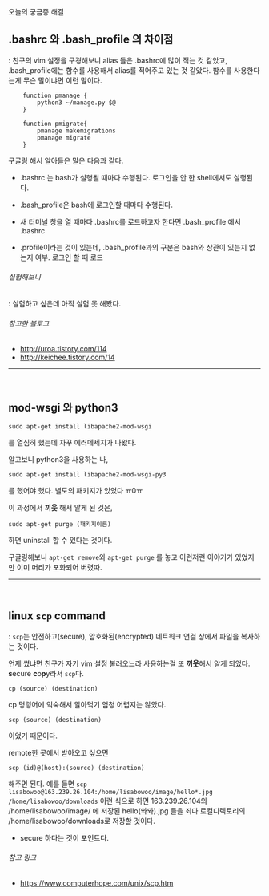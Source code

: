 오늘의 궁금증 해결
<br/>
## .bashrc 와 .bash_profile 의 차이점
: 친구의 vim 설정을 구경해보니 alias 들은 .bashrc에 많이 적는 것 같았고, .bash_profile에는 함수를 사용해서 alias를 적어주고 있는 것 같았다. 
함수를 사용한다는게 무슨 말이냐면 이런 말이다.
```
    function pmanage {
        python3 ~/manage.py $@
    }

    function pmigrate{
        pmanage makemigrations
        pmanage migrate
    }
```

구글링 해서 알아들은 말은 다음과 같다.
- .bashrc 는 bash가 실행될 때마다 수행된다. 로그인을 안 한 shell에서도 실행된다. 
- .bash_profile은 bash에 로그인할 때마다 수행된다.

- 새 터미널 창을 열 때마다 .bashrc를 로드하고자 한다면 .bash_profile 에서 .bashrc
- .profile이라는 것이 있는데, .bash_profile과의 구분은 bash와 상관이 있는지 없는지 여부. 로그인 할 때 로드

###### 실험해보니
: 실험하고 싶은데 아직 실험 못 해봤다.

###### 참고한 블로그
- http://uroa.tistory.com/114
- http://keichee.tistory.com/14

* * *
<br/>

## mod-wsgi 와 python3

```
sudo apt-get install libapache2-mod-wsgi
```
를 열심히 했는데 자꾸 에러메세지가 나왔다.

알고보니 python3을 사용하는 나,
```
sudo apt-get install libapache2-mod-wsgi-py3 
```
를 했어야 했다. 별도의 패키지가 있었다 ㅠ0ㅠ


이 과정에서 **끼웃** 해서 알게 된 것은,
```
sudo apt-get purge (패키지이름)
```
하면 uninstall 할 수 있다는 것이다. 


구글링해보니
```apt-get remove```와 ```apt-get purge``` 를 놓고 이런저런 이야기가 있었지만 이미 머리가 포화되어 버렸따. 

* * *
<br/>

## linux ```scp``` command

: ```scp```는 안전하고(secure), 암호화된(encrypted) 네트워크 연결 상에서 파일을 복사하는 것이다. 

언제 썼냐면 친구가 자기 vim 설정 불러오느라 사용하는걸 또 **끼웃**해서 알게 되었다. **s**ecure **c**o**p**y라서 ```scp```다.


```
cp (source) (destination)
```
cp 명령어에 익숙해서 알아먹기 엄청 어렵지는 않았다. 
```
scp (source) (destination)
```
이었기 때문이다.

remote한 곳에서 받아오고 싶으면
```
scp (id)@(host):(source) (destination)
```

해주면 된다. 예를 들면 ```scp lisabowoo@163.239.26.104:/home/lisabowoo/image/hello*.jpg /home/lisabowoo/downloads``` 이런 식으로 하면 163.239.26.104의 /home/lisabowoo/image/ 에 저장된 hello(뫄뫄).jpg 들을 죄다 로컬디렉토리의 /home/lisabowoo/downloads로 저장할 것이다.

- secure 하다는 것이 포인트다. 

###### 참고 링크
- https://www.computerhope.com/unix/scp.htm
